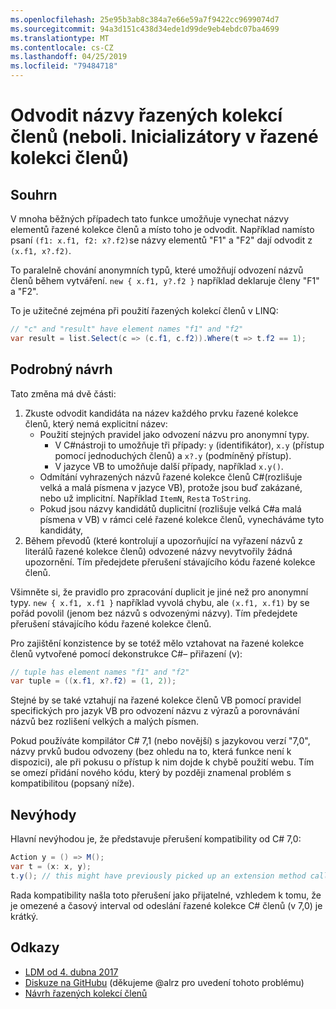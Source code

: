 ```yaml
---
ms.openlocfilehash: 25e95b3ab8c384a7e66e59a7f9422cc9699074d7
ms.sourcegitcommit: 94a3d151c438d34ede1d99de9eb4ebdc07ba4699
ms.translationtype: MT
ms.contentlocale: cs-CZ
ms.lasthandoff: 04/25/2019
ms.locfileid: "79484718"
---
```

# <a name="infer-tuple-names-aka-tuple-projection-initializers"></a>Odvodit názvy řazených kolekcí členů (neboli. Inicializátory v řazené kolekci členů)

## <a name="summary"></a>Souhrn
[summary]: #summary

V mnoha běžných případech tato funkce umožňuje vynechat názvy elementů řazené kolekce členů a místo toho je odvodit. Například namísto psaní `(f1: x.f1, f2: x?.f2)`se názvy elementů "F1" a "F2" dají odvodit z `(x.f1, x?.f2)`.

To paralelně chování anonymních typů, které umožňují odvození názvů členů během vytváření. `new { x.f1, y?.f2 }` například deklaruje členy "F1" a "F2".

To je užitečné zejména při použití řazených kolekcí členů v LINQ:

```csharp
// "c" and "result" have element names "f1" and "f2"
var result = list.Select(c => (c.f1, c.f2)).Where(t => t.f2 == 1); 
```

## <a name="detailed-design"></a>Podrobný návrh
[design]: #detailed-design

Tato změna má dvě části:

1.  Zkuste odvodit kandidáta na název každého prvku řazené kolekce členů, který nemá explicitní název:
    -   Použití stejných pravidel jako odvození názvu pro anonymní typy.
        - V C#nástroji to umožňuje tři případy: `y` (identifikátor), `x.y` (přístup pomocí jednoduchých členů) a `x?.y` (podmíněný přístup).
        - V jazyce VB to umožňuje další případy, například `x.y()`.
    -   Odmítání vyhrazených názvů řazené kolekce členů C#(rozlišuje velká a malá písmena v jazyce VB), protože jsou buď zakázané, nebo už implicitní. Například `ItemN`, `Rest`a `ToString`.
    -   Pokud jsou názvy kandidátů duplicitní (rozlišuje velká C#a malá písmena v VB) v rámci celé řazené kolekce členů, vynecháváme tyto kandidáty,
2.  Během převodů (které kontrolují a upozorňující na vyřazení názvů z literálů řazené kolekce členů) odvozené názvy nevytvořily žádná upozornění. Tím předejdete přerušení stávajícího kódu řazené kolekce členů.

Všimněte si, že pravidlo pro zpracování duplicit je jiné než pro anonymní typy. `new { x.f1, x.f1 }` například vyvolá chybu, ale `(x.f1, x.f1)` by se pořád povolil (jenom bez názvů s odvozenými názvy). Tím předejdete přerušení stávajícího kódu řazené kolekce členů.

Pro zajištění konzistence by se totéž mělo vztahovat na řazené kolekce členů vytvořené pomocí dekonstrukce C#– přiřazení (v):

```csharp
// tuple has element names "f1" and "f2" 
var tuple = ((x.f1, x?.f2) = (1, 2));
```

Stejné by se také vztahují na řazené kolekce členů VB pomocí pravidel specifických pro jazyk VB pro odvození názvu z výrazů a porovnávání názvů bez rozlišení velkých a malých písmen.

Pokud používáte kompilátor C# 7,1 (nebo novější) s jazykovou verzí "7,0", názvy prvků budou odvozeny (bez ohledu na to, která funkce není k dispozici), ale při pokusu o přístup k nim dojde k chybě použití webu. Tím se omezí přidání nového kódu, který by později znamenal problém s kompatibilitou (popsaný níže).

## <a name="drawbacks"></a>Nevýhody
[drawbacks]: #drawbacks

Hlavní nevýhodou je, že představuje přerušení kompatibility od C# 7,0:

```csharp
Action y = () => M();
var t = (x: x, y);
t.y(); // this might have previously picked up an extension method called “y”, but would now call the lambda.
```

Rada kompatibility našla toto přerušení jako přijatelné, vzhledem k tomu, že je omezené a časový interval od odeslání řazené kolekce C# členů (v 7,0) je krátký.

## <a name="references"></a>Odkazy
- [LDM od 4. dubna 2017](https://github.com/dotnet/csharplang/blob/master/meetings/2017/LDM-2017-04-05.md#tuple-names)
- [Diskuze na GitHubu](https://github.com/dotnet/csharplang/issues/370) (děkujeme @alrz pro uvedení tohoto problému)
- [Návrh řazených kolekcí členů](https://github.com/dotnet/roslyn/blob/master/docs/features/tuples.md)
